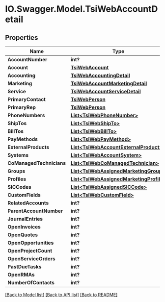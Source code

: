 # IO.Swagger.Model.TsiWebAccountDetail
## Properties

Name | Type | Description | Notes
------------ | ------------- | ------------- | -------------
**AccountNumber** | **int?** |  | [optional] 
**Account** | [**TsiWebAccount**](TsiWebAccount.md) |  | [optional] 
**Accounting** | [**TsiWebAccountingDetail**](TsiWebAccountingDetail.md) |  | [optional] 
**Marketing** | [**TsiWebAccountMarketingDetail**](TsiWebAccountMarketingDetail.md) |  | [optional] 
**Service** | [**TsiWebAccountServiceDetail**](TsiWebAccountServiceDetail.md) |  | [optional] 
**PrimaryContact** | [**TsiWebPerson**](TsiWebPerson.md) |  | [optional] 
**PrimaryRep** | [**TsiWebPerson**](TsiWebPerson.md) |  | [optional] 
**PhoneNumbers** | [**List&lt;TsiWebPhoneNumber&gt;**](TsiWebPhoneNumber.md) |  | [optional] 
**ShipTos** | [**List&lt;TsiWebShipTo&gt;**](TsiWebShipTo.md) |  | [optional] 
**BillTos** | [**List&lt;TsiWebBillTo&gt;**](TsiWebBillTo.md) |  | [optional] 
**PayMethods** | [**List&lt;TsiWebPayMethod&gt;**](TsiWebPayMethod.md) |  | [optional] 
**ExternalProducts** | [**List&lt;TsiWebAccountExternalProduct&gt;**](TsiWebAccountExternalProduct.md) |  | [optional] 
**Systems** | [**List&lt;TsiWebAccountSystem&gt;**](TsiWebAccountSystem.md) |  | [optional] 
**CoManagedTechnicians** | [**List&lt;TsiWebCoManagedTechnician&gt;**](TsiWebCoManagedTechnician.md) |  | [optional] 
**Groups** | [**List&lt;TsiWebAssignedMarketingGroup&gt;**](TsiWebAssignedMarketingGroup.md) |  | [optional] 
**Profiles** | [**List&lt;TsiWebAssignedMarketingProfile&gt;**](TsiWebAssignedMarketingProfile.md) |  | [optional] 
**SICCodes** | [**List&lt;TsiWebAssignedSICCode&gt;**](TsiWebAssignedSICCode.md) |  | [optional] 
**CustomFields** | [**List&lt;TsiWebCustomField&gt;**](TsiWebCustomField.md) |  | [optional] 
**RelatedAccounts** | **int?** |  | [optional] 
**ParentAccountNumber** | **int?** |  | [optional] 
**JournalEntries** | **int?** |  | [optional] 
**OpenInvoices** | **int?** |  | [optional] 
**OpenQuotes** | **int?** |  | [optional] 
**OpenOpportunities** | **int?** |  | [optional] 
**OpenProjectCount** | **int?** |  | [optional] 
**OpenServiceOrders** | **int?** |  | [optional] 
**PastDueTasks** | **int?** |  | [optional] 
**OpenRMAs** | **int?** |  | [optional] 
**NumberOfContacts** | **int?** |  | [optional] 

[[Back to Model list]](../README.md#documentation-for-models) [[Back to API list]](../README.md#documentation-for-api-endpoints) [[Back to README]](../README.md)

